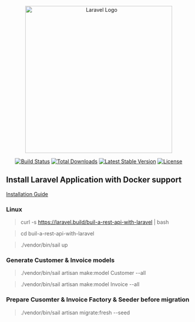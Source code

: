 <p align="center"><a href="https://laravel.com" target="_blank"><img src="https://raw.githubusercontent.com/laravel/art/master/logo-lockup/5%20SVG/2%20CMYK/1%20Full%20Color/laravel-logolockup-cmyk-red.svg" width="400" alt="Laravel Logo"></a></p>

<p align="center">
<a href="https://travis-ci.org/laravel/framework"><img src="https://travis-ci.org/laravel/framework.svg" alt="Build Status"></a>
<a href="https://packagist.org/packages/laravel/framework"><img src="https://img.shields.io/packagist/dt/laravel/framework" alt="Total Downloads"></a>
<a href="https://packagist.org/packages/laravel/framework"><img src="https://img.shields.io/packagist/v/laravel/framework" alt="Latest Stable Version"></a>
<a href="https://packagist.org/packages/laravel/framework"><img src="https://img.shields.io/packagist/l/laravel/framework" alt="License"></a>
</p>

## Install Laravel Application with Docker support

[Installation Guide](https://laravel.com/docs/9.x)

### Linux

> curl -s https://laravel.build/buil-a-rest-api-with-laravel | bash

> cd buil-a-rest-api-with-laravel

> ./vendor/bin/sail up

### Generate Customer & Invoice models

> ./vendor/bin/sail artisan make:model Customer --all

> ./vendor/bin/sail artisan make:model Invoice --all


### Prepare Cusomter & Invoice Factory & Seeder before migration

> ./vendor/bin/sail artisan migrate:fresh --seed
